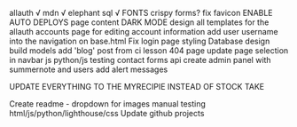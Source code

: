 allauth √
mdn √
elephant sql √
FONTS
crispy forms?
fix favicon
ENABLE AUTO DEPLOYS
page content 
DARK MODE
design all templates for the allauth
accounts page for editing account information
add user username into the navigation on base.html
Fix login page styling 
Database design 
build models
add 'blog' post from ci lesson
404 page 
update page selection in navbar js
python/js testing
contact forms api
create admin panel with summernote and users
add alert messages 

UPDATE EVERYTHING TO THE MYRECIPIE INSTEAD OF STOCK TAKE

Create readme - dropdown for images
manual testing html/js/python/lighthouse/css
Update github projects 